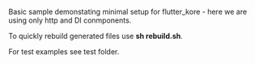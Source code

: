 Basic sample demonstating minimal setup for flutter_kore - here we are using only http and DI conmponents.

To quickly rebuild generated files use <b>sh rebuild.sh</b>.

For test examples see test folder.